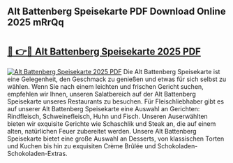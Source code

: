 ## Alt Battenberg Speisekarte PDF Download Online 2025 mRrQq

# <h2><a href="http://gc8aro.nevu.top/?p=Alt+Battenberg+Speisekarte">🔗 👉🔴 Alt Battenberg Speisekarte 2025 PDF</a></h2>

[![Alt Battenberg Speisekarte 2025 PDF](https://i.imgur.com/dBaPXMq.png)](http://gc8aro.nevu.top/?p=Alt+Battenberg+Speisekarte)
Die Alt Battenberg Speisekarte ist eine Gelegenheit, den Geschmack zu genießen und etwas für sich selbst zu wählen. Wenn Sie nach einem leichten und frischen Gericht suchen, empfehlen wir Ihnen, unseren Salatbereich auf der Alt Battenberg Speisekarte unseres Restaurants zu besuchen. Für Fleischliebhaber gibt es auf unserer Alt Battenberg Speisekarte eine Auswahl an Gerichten: Rindfleisch, Schweinefleisch, Huhn und Fisch. Unseren Auserwählten bieten wir exquisite Gerichte wie Schaschlik und Steak an, die auf einem alten, natürlichen Feuer zubereitet werden. Unsere Alt Battenberg Speisekarte bietet eine große Auswahl an Desserts, von klassischen Torten und Kuchen bis hin zu exquisiten Crème Brûlée und Schokoladen-Schokoladen-Extras.

